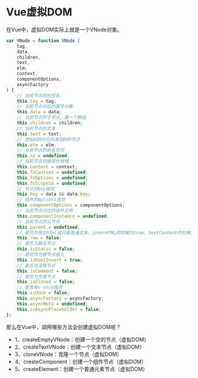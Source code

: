# Vue虚拟DOM
在Vue中，虚拟DOM实际上就是一个VNode对象。

```javascript
var VNode = function VNode (
    tag,
    data,
    children,
    text,
    elm,
    context,
    componentOptions,
    asyncFactory
) {
    // 当前节点的标签名
    this.tag = tag;
    // 当前节点对应的属性对象
    this.data = data;
    // 当前节点的子节点，是一个数组
    this.children = children;
    // 当前节点的文本
    this.text = text;
    // 虚拟DOM对应的真实DOM节点
    this.elm = elm;
    // 当前节点的命名空间
    this.ns = undefined;
    // 当前节点的编译作用域
    this.context = context;
    this.fnContext = undefined;
    this.fnOptions = undefined;
    this.fnScopeId = undefined;
    // 节点的key属性
    this.key = data && data.key;
    // 组件的options选项
    this.componentOptions = componentOptions;
    // 当前节点对应的组件实例
    this.componentInstance = undefined;
    // 当前节点的父节点
    this.parent = undefined;
    // 是否为原生html或只是普通文本，innerHTML的时候为true，textContent的时候为false
    this.raw = false;
    // 是否为静态节点
    this.isStatic = false;
    // 是否作为根节点插入
    this.isRootInsert = true;
    // 是否为注释节点
    this.isComment = false;
    // 是否为克隆节点
    this.isCloned = false;
    // 是否有v-once指令
    this.isOnce = false;
    this.asyncFactory = asyncFactory;
    this.asyncMeta = undefined;
    this.isAsyncPlaceholder = false;
};
```
那么在Vue中，调用哪些方法会创建虚拟DOM呢？

- 1、createEmptyVNode：创建一个空的节点（虚拟DOM）
- 2、createTextVNode：创建一个文本节点（虚拟DOM）
- 3、cloneVNode：克隆一个节点（虚拟DOM）
- 4、createComponent：创建一个组件节点（虚拟DOM）
- 5、createElement：创建一个普通元素节点（虚拟DOM）
